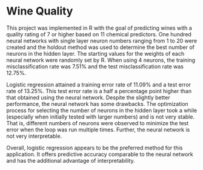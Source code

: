 # Wine Quality
This project was implemented in R with the goal of predicting wines with a quality rating of 7 or higher based on 11 chemical predictors. One hundred neural networks with single layer neuron numbers ranging from 1 to 20 were created and the holdout method was used to determine the best number of neurons in the hidden layer. The starting values for the weights of each neural network were randomly set by R. When using 4 neurons, the training misclassification rate was 7.51% and the test misclassification rate was 12.75%.

Logistic regression attained a training error rate of 11.09% and a test error rate of 13.25%. This test error rate is a half a percentage point higher than that obtained using the neural network. Despite the slightly better performance, the neural network has some drawbacks. The optimization process for selecting the number of neurons in the hidden layer took a while (especially when initially tested with larger numbers) and is not very stable. That is, different numbers of neurons were observed to minimize the test error when the loop was run multiple times. Further, the neural network is not very interpretable.

Overall, logistic regression appears to be the preferred method for this application. It offers predictive accuracy comparable to the neural network and has the additional advantage of interpretability.
